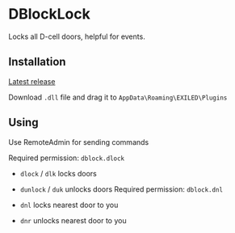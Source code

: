 # DBlockLock
Locks all D-cell doors, helpful for events.

## Installation
[Latest release](https://github.com/scp252arc/dblocklock/releases/latest)

Download `.dll` file and drag it to `AppData\Roaming\EXILED\Plugins`

## Using
Use RemoteAdmin for sending commands

Required permission: `dblock.dlock`
- `dlock` / `dlk` locks doors
- `dunlock` / `duk` unlocks doors
Required permission: `dblock.dnl`

- `dnl` locks nearest door to you
- `dnr` unlocks nearest door to you
